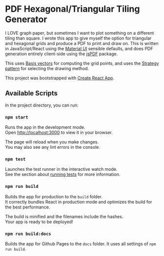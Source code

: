 # PDF Hexagonal/Triangular Tiling Generator

I LOVE graph paper, but sometimes I want to plot something on a different tiling than square. 
I wrote this app to give myself the option for triangular and hexagonal grids and produce a PDF
to print and draw on. This is written in JavaScript/React using the [Material UI](https://mui.com/material-ui/) sensible defaults,
and does PDF generation entirely client-side using the [jsPDF](https://github.com/parallax/jsPDF) package. 

This uses [Basis vectors](https://en.wikipedia.org/wiki/Basis_(linear_algebra)) for computing the
grid points, and uses the [Strategy pattern](https://en.wikipedia.org/wiki/Strategy_pattern) for 
selecting the drawing method.

This project was bootstrapped with [Create React App](https://github.com/facebook/create-react-app).

## Available Scripts

In the project directory, you can run:

### `npm start`

Runs the app in the development mode.\
Open [http://localhost:3000](http://localhost:3000) to view it in your browser.

The page will reload when you make changes.\
You may also see any lint errors in the console.

### `npm test`

Launches the test runner in the interactive watch mode.\
See the section about [running tests](https://facebook.github.io/create-react-app/docs/running-tests) for more information.

### `npm run build`

Builds the app for production to the `build` folder.\
It correctly bundles React in production mode and optimizes the build for the best performance.

The build is minified and the filenames include the hashes.\
Your app is ready to be deployed!

### `npm run build:docs`

Builds the app for Github Pages to the `docs` folder. It uses all settings of `npm run build`.